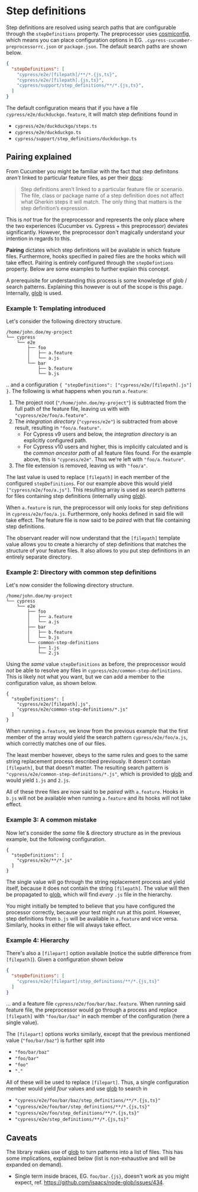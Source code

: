 # Step definitions

Step definitions are resolved using search paths that are configurable through the `stepDefinitions` property. The preprocessor uses [cosmiconfig](https://github.com/davidtheclark/cosmiconfig), which means you can place configuration options in EG. `.cypress-cucumber-preprocessorrc.json` or `package.json`. The default search paths are shown below.

```json
{
  "stepDefinitions": [
    "cypress/e2e/[filepath]/**/*.{js,ts}",
    "cypress/e2e/[filepath].{js,ts}",
    "cypress/support/step_definitions/**/*.{js,ts}",
  ]
}
```

The default configuration means that if you have a file `cypress/e2e/duckduckgo.feature`, it will match step definitions found in

* `cypress/e2e/duckduckgo/steps.ts`
* `cypress/e2e/duckduckgo.ts`
* `cypress/support/step_definitions/duckduckgo.ts`

## Pairing explained

From Cucumber you might be familiar with the fact that step definitons *aren't* linked to particular feature files, as per their [docs](https://cucumber.io/docs/cucumber/step-definitions):

> Step definitions aren’t linked to a particular feature file or scenario. The file, class or package name of a step definition does not affect what Gherkin steps it will match. The only thing that matters is the step definition’s expression.

This is *not* true for the preprocessor and represents the only place where the two experiences (Cucumber vs. Cypress + this preprocessor) deviates significantly. However, the preprocessor don't magically understand your intention in regards to this.

**Pairing** dictates which step definitions will be available in which feature files. Furthermore, hooks specified in paired files are the hooks which will take effect. Pairing is entirely configured through the `stepDefintions` property. Below are some examples to further explain this concept.

A prerequisite for understanding this process is some knowledge of glob / search patterns. Explaining this however is out of the scope is this page. Internally, [glob](https://github.com/isaacs/node-glob) is used.

### Example 1: Templating introduced

Let's consider the following directory structure.

```
/home/john.doe/my-project
└── cypress
    └── e2e
        ├── foo
        │   ├── a.feature
        │   └── a.js
        └── bar
            ├── b.feature
            └── b.js
```

.. and a configuration `{ "stepDefinitions": ["cypress/e2e/[filepath].js"] }`. The following is what happens when you run `a.feature`:

1. The project root (`"/home/john.doe/my-project"`) is subtracted from the full path of the feature file, leaving us with with `"cypress/e2e/foo/a.feature"`.
2. The *integration directory* (`"cypress/e2e"`) is subtracted from above result, resulting in `"foo/a.feature"`.
   - For Cypress v9 users and below, the *integration directory* is an explicitly configured path.
   - For Cypress v10 users and higher, this is implicitly calculated and is the *common ancestor path* of all feature files found. For the example above, this is `"cypress/e2e"`. Thus we're left with `"foo/a.feature"`.
3. The file extension is removed, leaving us with `"foo/a"`.

The last value is used to replace `[filepath]` in each member of the configured `stepDefinitions`. For our example above this would yield `["cypress/e2e/foo/a.js"]`. This resulting array is used as search patterns for files containing step definitions (internally using [glob](https://github.com/isaacs/node-glob)).

When `a.feature` is run, the preprocessor will only looks for step definitions in `cypress/e2e/foo/a.js`. Furthermore, only hooks defined in said file will take effect. The feature file is now said to be *paired* with that file containing step definitions.

The observant reader will now understand that the `[filepath]` template value allows you to create a hierarchy of step definitions that matches the structure of your feature files. It also allows to you put step definitions in an entirely separate directory.

### Example 2: Directory with common step definitions

Let's now consider the following directory structure.

```
/home/john.doe/my-project
└── cypress
    └── e2e
        ├── foo
        │   ├── a.feature
        │   └── a.js
        ├── bar
        │   ├── b.feature
        │   └── b.js
        └── common-step-definitions
            ├── 1.js
            └── 2.js
```

Using the *same* value `stepDefinitions` as before, the preprocessor would *not* be able to resolve any files in `cypress/e2e/common-step-definitions`. This is likely not what you want, but we can add a member to the configuration value, as shown below.

```
{
  "stepDefinitions": [
    "cypress/e2e/[filepath].js",
    "cypress/e2e/common-step-definitions/*.js"
  ]
}
```

When running `a.feature`, we know from the previous example that the first member of the array would yield the search pattern `cypress/e2e/foo/a.js`, which correctly matches one of our files.

The least member however, obeys to the same rules and goes to the same string replacement process described previously. It doesn't contain `[filepath]`, but that doesn't matter. The resulting search pattern is `"cypress/e2e/common-step-definitions/*.js"`, which is provided to [glob](https://github.com/isaacs/node-glob) and would yield `1.js` and `2.js`.

All of these three files are now said to be *paired* with `a.feature`. Hooks in `b.js` will not be available when running `a.feature` and its hooks will not take effect.

### Example 3: A common mistake

Now let's consider the *same* file & directory structure as in the previous example, but the following configuration.

```
{
  "stepDefinitions": [
    "cypress/e2e/**/*.js"
  ]
}
```

The single value will go through the string replacement process and yield itself, because it does not contain the string `[filepath]`. The value will then be propagated to [glob](https://github.com/isaacs/node-glob), which will find *every* `.js` file in the hierarchy.

You might initially be tempted to believe that you have configured the processor correctly, because your test might run at this point. However, step definitions from `b.js` will be available in `a.feature` and vice versa. Similarly, hooks in either file will always take effect.

### Example 4: Hierarchy

There's also a `[filepart]` option available (notice the subtle difference from `[filepath]`). Given a configuration shown below

```json
{
  "stepDefinitions": [
    "cypress/e2e/[filepart]/step_definitions/**/*.{js,ts}"
  ]
}
```

... and a feature file `cypress/e2e/foo/bar/baz.feature`. When running said feature file, the preprocessor would go through a process and replace `[filepath]` with `"foo/bar/baz"` in each member of the configuration (here a single value).

The `[filepart]` options works similarly, except that the previous mentioned value (`"foo/bar/baz"`) is further split into

- `"foo/bar/baz"`
- `"foo/bar"`
- `"foo"`
- `"."`

All of these will be used to replace `[filepart]`. Thus, a single configuration member would yield *four* values and use [glob](https://github.com/isaacs/node-glob) to search in

* `"cypress/e2e/foo/bar/baz/step_definitions/**/*.{js,ts}"`
* `"cypress/e2e/foo/bar/step_definitions/**/*.{js,ts}"`
* `"cypress/e2e/foo/step_definitions/**/*.{js,ts}"`
* `"cypress/e2e/step_definitions/**/*.{js,ts}"`

## Caveats

The library makes use of [glob](https://github.com/isaacs/node-glob) to turn patterns into a list of files. This has some implications, explained below (list is non-exhaustive and will be expanded on demand).

* Single term inside braces, EG. `foo/bar.{js}`, doesn't work as you might expect, ref. https://github.com/isaacs/node-glob/issues/434.

